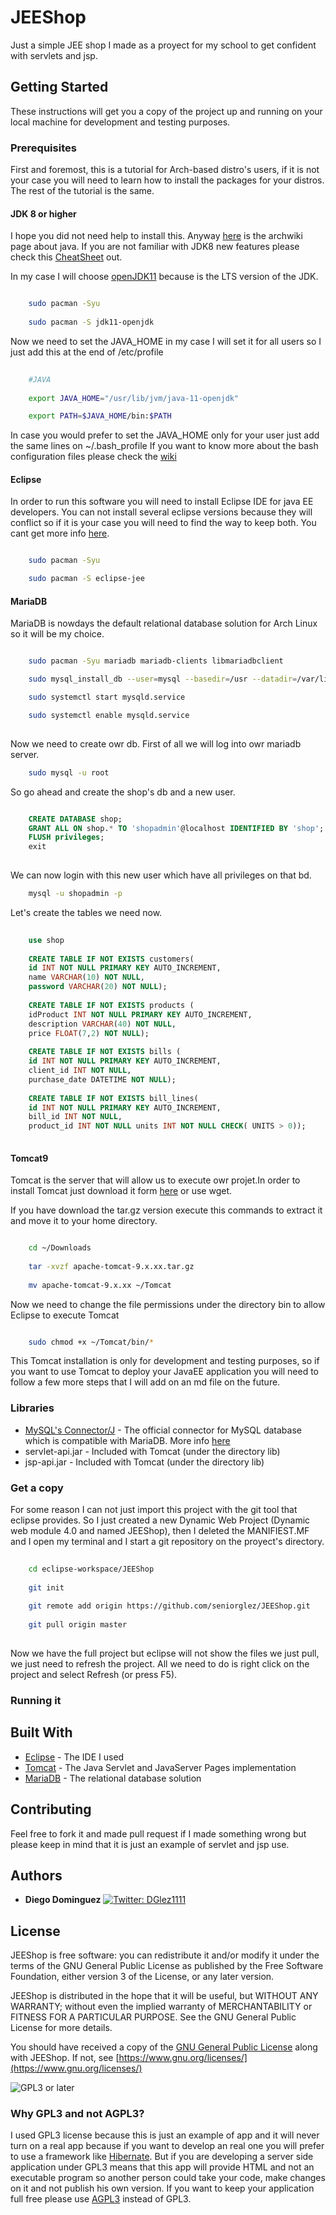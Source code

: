 # JEEShop

Just a simple JEE shop I made as a proyect for my school to get confident with servlets and jsp.

## Getting Started

These instructions will get you a copy of the project up and running on your local machine for development and testing purposes.

### Prerequisites

First and foremost, this is a tutorial for Arch-based distro's users, if it is not your case you will need to learn how to install the packages for your distros. The rest of the tutorial is the same.

#### JDK 8 or higher

I hope you did not need help to install this. Anyway [here](https://wiki.archlinux.org/index.php/Java#Installation) is the archwiki page about java. If you are not familiar with JDK8 new features please check this [CheatSheet](https://github.com/BafS/Java8-CheatSheet/blob/master/README.md) out.

In my case I will choose [openJDK11](https://www.archlinux.org/packages/extra/x86_64/jdk11-openjdk/) because is the LTS version of the JDK.

```bash

	sudo pacman -Syu
	
	sudo pacman -S jdk11-openjdk

```
Now we need to set the JAVA_HOME in my case I will set it for all users so I just add this at the end of /etc/profile 

```bash
	
	#JAVA
	
	export JAVA_HOME="/usr/lib/jvm/java-11-openjdk"

	export PATH=$JAVA_HOME/bin:$PATH

```
In case you would prefer to set the JAVA_HOME only for your user just add the same lines on ~/.bash_profile If you want to know more about the bash configuration files please check the [wiki](https://wiki.archlinux.org/index.php/Bash)


#### Eclipse

In order to run this software you will need to install Eclipse IDE for java EE developers. You can not install several eclipse versions because they will conflict so if it is your case you will need to find the way to keep both.
You cant get more info [here](https://wiki.archlinux.org/index.php/Eclipse).

```bash

	sudo pacman -Syu

	sudo pacman -S eclipse-jee


```

#### MariaDB

MariaDB is nowdays the default relational database solution for Arch Linux so it will be my choice.

```bash

	sudo pacman -Syu mariadb mariadb-clients libmariadbclient

	sudo mysql_install_db --user=mysql --basedir=/usr --datadir=/var/lib/mysql

	sudo systemctl start mysqld.service

	sudo systemctl enable mysqld.service
	
```
Now we need to create owr db. First of all we will log into owr mariadb server.

```bash
	sudo mysql -u root

```
So go ahead and create the shop's db and a new user.

```sql

	CREATE DATABASE shop;
	GRANT ALL ON shop.* TO 'shopadmin'@localhost IDENTIFIED BY 'shop';
	FLUSH privileges;
	exit
	
```

We can now login with this new user which have all privileges on that bd.

```bash
	mysql -u shopadmin -p

```

Let's create the tables we need now.

```sql
	
	use shop
	
	CREATE TABLE IF NOT EXISTS customers(
	id INT NOT NULL PRIMARY KEY AUTO_INCREMENT,
	name VARCHAR(10) NOT NULL,
	password VARCHAR(20) NOT NULL);
	
	CREATE TABLE IF NOT EXISTS products (
	idProduct INT NOT NULL PRIMARY KEY AUTO_INCREMENT, 
	description VARCHAR(40) NOT NULL, 
	price FLOAT(7,2) NOT NULL);
	
	CREATE TABLE IF NOT EXISTS bills (
	id INT NOT NULL PRIMARY KEY AUTO_INCREMENT,
	client_id INT NOT NULL,
	purchase_date DATETIME NOT NULL);
	
	CREATE TABLE IF NOT EXISTS bill_lines(
	id INT NOT NULL PRIMARY KEY AUTO_INCREMENT,
	bill_id INT NOT NULL,
	product_id INT NOT NULL units INT NOT NULL CHECK( UNITS > 0));
	
```

#### Tomcat9

Tomcat is the server that will allow us to execute owr projet.In order to install Tomcat just download it form [here](https://tomcat.apache.org/download-90.cgi) or use wget.

If you have download the tar.gz version execute this commands to extract it and move it to your home directory.

```bash

	cd ~/Downloads
	
	tar -xvzf apache-tomcat-9.x.xx.tar.gz
	
	mv apache-tomcat-9.x.xx ~/Tomcat	

```

Now we need to change the file permissions under the directory bin to allow Eclipse to execute Tomcat

```bash

	sudo chmod +x ~/Tomcat/bin/*

```
This Tomcat installation is only for development and testing purposes, so if you want to use Tomcat to deploy your JavaEE application you will need to follow a few more steps that I will add on an md file on the future.

### Libraries
* [MySQL's Connector/J](https://dev.mysql.com/downloads/connector/j/5.1.html) - The official connector for MySQL database which is compatible with MariaDB. More info [here](https://stackoverflow.com/questions/7592056/am-i-using-jdbc-connection-pooling)
* servlet-api.jar - Included with Tomcat (under the directory lib)
* jsp-api.jar - Included with Tomcat (under the directory lib)

### Get a copy

For some reason I can not just import this project with the git tool that eclipse provides. So I just created a new Dynamic Web Project (Dynamic web module 4.0 and named JEEShop), then I deleted the MANIFIEST.MF and I open my terminal and I start a git repository on the proyect's directory.

```bash
	
	cd eclipse-workspace/JEEShop
	
	git init
	
	git remote add origin https://github.com/seniorglez/JEEShop.git
	
	git pull origin master
	
```

Now we have the full project but eclipse will not show the files we just pull, we just need to refresh the project. All we need to do is right click on the project and select Refresh (or press F5).


### Running it 


## Built With

* [Eclipse](https://www.eclipse.org/) - The IDE I used
* [Tomcat](http://tomcat.apache.org/) - The Java Servlet and JavaServer Pages implementation
* [MariaDB](https://mariadb.org/) - The relational database solution

## Contributing

Feel free to fork it and made pull request if I made something wrong but please keep in mind that it is just an example of servlet and jsp use.


## Authors

* **Diego Dominguez**   <a href="https://twitter.com/DGlez1111" target="_blank">
    <img alt="Twitter: DGlez1111" src="https://img.shields.io/twitter/follow/DGlez1111.svg?style=social" />
  </a>

## License

JEEShop is free software: you can redistribute it and/or modify
it under the terms of the GNU General Public License as published by
the Free Software Foundation, either version 3 of the License, or any later version.

JEEShop is distributed in the hope that it will be useful,
but WITHOUT ANY WARRANTY; without even the implied warranty of
MERCHANTABILITY or FITNESS FOR A PARTICULAR PURPOSE.  See the
GNU General Public License for more details.

You should have received a copy of the [GNU General Public License](LICENSE)
along with JEEShop. If not, see [https://www.gnu.org/licenses/](https://www.gnu.org/licenses/)

![GPL3 or later](https://www.gnu.org/graphics/gplv3-or-later.png)

### Why GPL3 and not AGPL3?

I used GPL3 license because this is just an example of app and it will never turn on a real app because if you want to develop an real one you will prefer to use a framework like [Hibernate](https://hibernate.org/). But if you are developing a server side application under GPL3 means that this app will provide HTML and not an executable program so another person could take your code, make changes on it and not publish his own version. If you want to keep your application full free please use [AGPL3](https://www.gnu.org/licenses/agpl-3.0.en.html) instead of GPL3.
